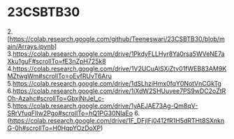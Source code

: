 
# 23CSBTB30
2.[https://colab.research.google.com/github/Teeneswari/23CSBTB30/blob/main/Arrays.ipynb]
3.https://colab.research.google.com/drive/1PkdyFLLHyr8Ya0rsa5WVeNE7aXku1guF#scrollTo=fE3nZpH725k8
4.https://colab.research.google.com/drive/1V2UCuAlSXiZtv01fWEB83AM9KMZtwgWm#scrollTo=oEvfRUvT6Aru
5.https://colab.research.google.com/drive/1dSLhziHmx0fqY0NotVnCGkTg
6.https://colab.research.google.com/drive/1iXdW2SHUuvee7PS9wDC2oZtROh-Azahc#scrollTo=GbxjNrJeI_c-
5.https://colab.research.google.com/drive/1yAEJAE73Ag-Qm8qV-SRrVfuqFIIw2Pgo#scrollTo=hQ1PG30NIaEo
6.(https://colab.research.google.com/drive/1F_DFjlFj0412fR1H5dRTHt8SXnknG-0h#scrollTo=H0HqpYOzDoXP)

